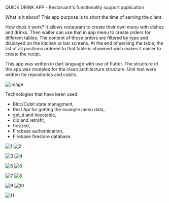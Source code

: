 QUICK DRINK APP - Restaruant's functionality support application

What is it about?
This app purpose is to short the time of serving the client.

How does it work?
It allows restaurant to create their own menu with dishes and drinks. Then waiter can use that in app menu to create orders for different tables. The content of those orders are filtered by type and displayed on the kitchen or bar screens.
At the end of serving the table, the list of all positions ordered to that table is showned wich makes it eaiser to create the recipt.

This app was written in dart language with use of flutter.
The structure of the app was modeled for the clean architecture structure.
Unit test were written for repositories and cubits.

![image](https://github.com/bogbrz/quick_drink_app/assets/142913714/824782fe-9c93-4354-9372-452d06733e1a)


Technologies that have been used: 
- Bloc/Cubit state managment,
- Rest Api for getting the example menu data,
- get_it and injectable,
- dio and retrofit,
- frezzed,
- Firebase authentication,
- Firebase firestore database.




![1](https://github.com/bogbrz/quick_drink_app/assets/142913714/c5886634-7bb8-4213-8eae-75a7bd1eb4e2) ![2](https://github.com/bogbrz/quick_drink_app/assets/142913714/64bbe81c-b8b4-404e-92ef-41a4ad39532a)

![3](https://github.com/bogbrz/quick_drink_app/assets/142913714/0c83f256-8a49-44ae-90a4-e3438bb4d08f) ![4](https://github.com/bogbrz/quick_drink_app/assets/142913714/7c93a90f-ffb3-4e97-98f0-5de974b4e3d6)

![5](https://github.com/bogbrz/quick_drink_app/assets/142913714/f0e2e811-e1d4-46b4-a284-792c1c7898cc) ![6](https://github.com/bogbrz/quick_drink_app/assets/142913714/087a11f2-fe61-45ce-a131-491c9417c55b)

![7](https://github.com/bogbrz/quick_drink_app/assets/142913714/b10ace6b-7690-451d-b324-8c3a028a94c0) ![8](https://github.com/bogbrz/quick_drink_app/assets/142913714/ee26e8f9-7fab-4d80-a0fe-eb8238b42133)

![9](https://github.com/bogbrz/quick_drink_app/assets/142913714/da4fb548-44e9-4258-bd8c-5a55c0f57032) ![10](https://github.com/bogbrz/quick_drink_app/assets/142913714/2f26683b-4eff-4494-b00b-75d9fd8bbc2e)

![11](https://github.com/bogbrz/quick_drink_app/assets/142913714/ef36278c-287d-4034-98cd-3a0177387f83)
